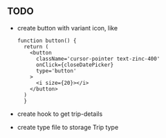 ## TODO

- create button with variant icon, like

  ```TSX
  function button() {
    return (
      <button
        className='cursor-pointer text-zinc-400'
        onClick={closeDatePicker}
        type='button'
      >
        <i size={20}></i>
      </button>
    )
    }
  ```

- create hook to get trip-details

- create type file to storage Trip type
